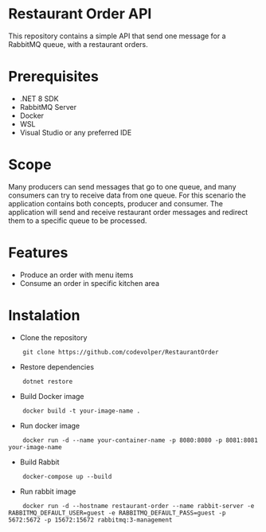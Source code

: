 # Restaurant Order API
This repository contains a simple API that send one message for a RabbitMQ queue, with a restaurant orders. 

# Prerequisites

- .NET 8 SDK
- RabbitMQ Server
- Docker
- WSL
- Visual Studio or any preferred IDE

# Scope
Many producers can send messages that go to one queue, and many consumers can try to receive data from one queue.
For this scenario the application contains both concepts, producer and consumer.
The application will send and receive restaurant order messages and redirect them to a specific queue to be processed.

# Features

- Produce an order with menu items 
- Consume an order in specific kitchen area

# Instalation

* Clone the repository
```
    git clone https://github.com/codevolper/RestaurantOrder
```

* Restore dependencies
```
    dotnet restore
```

* Build Docker image
```
    docker build -t your-image-name .
```

* Run docker image
```
    docker run -d --name your-container-name -p 8080:8080 -p 8081:8081 your-image-name
```

* Build Rabbit
```
    docker-compose up --build
```

* Run rabbit image
```
    docker run -d --hostname restaurant-order --name rabbit-server -e RABBITMQ_DEFAULT_USER=guest -e RABBITMQ_DEFAULT_PASS=guest -p 5672:5672 -p 15672:15672 rabbitmq:3-management
```
